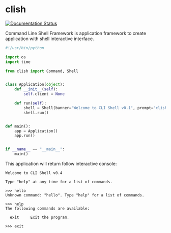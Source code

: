 clish
=====

[![Documentation Status](https://readthedocs.org/projects/clish/badge/?version=latest)](http://clish.readthedocs.org/en/latest/?badge=latest)

Command Line Shell Framework is application framework to create application with shell interactive interface.

```python
#!/usr/bin/python

import os
import time

from clish import Command, Shell


class Application(object):
    def __init__(self):
        self.client = None

    def run(self):
        shell = Shell(banner="Welcome to CLI Shell v0.1", prompt="clish> ")
        shell.run()


def main():
    app = Application()
    app.run()


if __name__ == "__main__":
    main()
```

This application will return follow interactive console:


```
Welcome to CLI Shell v0.4

Type "help" at any time for a list of commands.

>>> hello
Unknown command: "hello". Type "help" for a list of commands.

>>> help
The following commands are available:

  exit     Exit the program.

>>> exit
```
